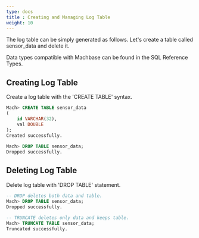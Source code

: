 ```yaml
---
type: docs
title : Creating and Managing Log Table
weight: 10
---
```


The log table can be simply generated as follows. Let's create a table called sensor_data and delete it.

Data types compatible with Machbase can be found in the SQL Reference Types.


## Creating Log Table

Create a log table with the 'CREATE TABLE' syntax.

```sql
Mach> CREATE TABLE sensor_data 
(
    id VARCHAR(32),
    val DOUBLE
);
Created successfully.
 
Mach> DROP TABLE sensor_data;
Dropped successfully.
```


## Deleting Log Table

Delete log table with 'DROP TABLE' statement.

```sql
-- DROP deletes both data and table.
Mach> DROP TABLE sensor_data;
Dropped successfully.
 
-- TRUNCATE deletes only data and keeps table.
Mach> TRUNCATE TABLE sensor_data;
Truncated successfully.
```